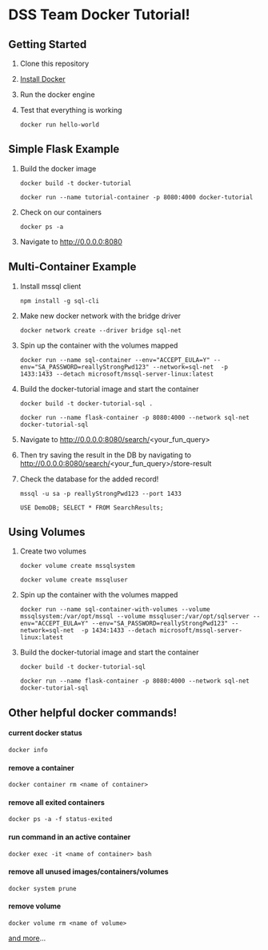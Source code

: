 # DSS Team Docker Tutorial!

## Getting Started
1. Clone this repository
 
2. [Install Docker](https://docs.docker.com/v17.12/docker-for-mac/install/)

3. Run the docker engine

4. Test that everything is working

    `docker run hello-world`
    
## Simple Flask Example

1. Build the docker image

    `docker build -t docker-tutorial`

    `docker run --name tutorial-container -p 8080:4000 docker-tutorial`

2. Check on our containers

    `docker ps -a`
    
3. Navigate to http://0.0.0.0:8080


## Multi-Container Example
 
1. Install mssql client

    `npm install -g sql-cli`

2. Make new docker network with the bridge driver

    `docker network create --driver bridge sql-net`

3. Spin up the container with the volumes mapped

    `docker run --name sql-container --env="ACCEPT_EULA=Y" --env="SA_PASSWORD=reallyStrongPwd123" --network=sql-net  -p 1433:1433 --detach microsoft/mssql-server-linux:latest`
    
4. Build the docker-tutorial image and start the container

    `docker build -t docker-tutorial-sql .`
    
    `docker run --name flask-container -p 8080:4000 --network sql-net docker-tutorial-sql`

5. Navigate to http://0.0.0.0:8080/search/<your_fun_query>

6. Then try saving the result in the DB by navigating to http://0.0.0.0:8080/search/<your_fun_query>/store-result

7. Check the database for the added record!

    `mssql -u sa -p reallyStrongPwd123 --port 1433`
    
    `USE DemoDB; SELECT * FROM SearchResults;`


## Using Volumes

1. Create two volumes

    `docker volume create mssqlsystem`
    
    `docker volume create mssqluser`

2. Spin up the container with the volumes mapped

    `docker run --name sql-container-with-volumes --volume mssqlsystem:/var/opt/mssql --volume mssqluser:/var/opt/sqlserver --env="ACCEPT_EULA=Y" --env="SA_PASSWORD=reallyStrongPwd123" --network=sql-net  -p 1434:1433 --detach microsoft/mssql-server-linux:latest`
    
3. Build the docker-tutorial image and start the container

    `docker build -t docker-tutorial-sql`
    
    `docker run --name flask-container -p 8080:4000 --network sql-net docker-tutorial-sql`
    
## Other helpful docker commands!

#### current docker status
`docker info`

#### remove a container
`docker container rm <name of container>`

#### remove all exited containers
`docker ps -a -f status-exited`

#### run command in an active container
`docker exec -it <name of container> bash`

#### remove all unused images/containers/volumes
`docker system prune`

#### remove volume
`docker volume rm <name of volume>`

[and more](https://docs.docker.com/engine/reference/commandline/docker/)...
